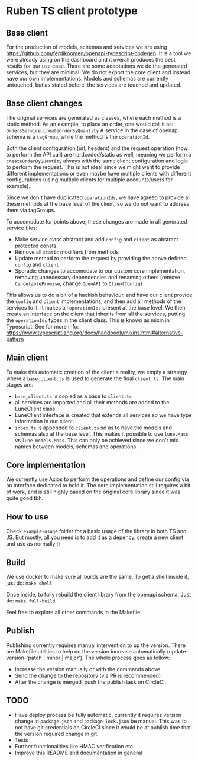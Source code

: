 # Ruben TS client prototype

## Base client

For the production of models, schemas and services we are using
https://github.com/ferdikoomen/openapi-typescript-codegen. It is a tool we were already using
on the dashboard and it overall produces the best results for our use case. There are some
adaptations we do the generated services, but they are minimal.
We do not export the core client and instead have our own implementations. Models and schemas
are currently untouched, but as stated before, the services are touched and updated.

## Base client changes

The original services are generated as classes, where each method is a static method.
As an example, to place an order, one would call it as: `OrdersService.createOrderByQuantity`
A service in the case of openapi schema is a `tagGroup`, while the method is the `operationId`.

Both the client configuration (url, headers) and the request operation (how to perform the
API call) are hardcoded/static as well, meaning we perform a `createOrderByQuantity` always
with the same client configuration and logic to perform the request. This is not ideal since
we might want to provide different implementations or even maybe have multiple clients with
different configurations (using multiple clients for multiple accounts/users for example).

Since we don't have duplicated `operationIds`, we have agreed to provide all these methods at
the base level of the client, so we do not want to address them via tagGroups.

To accomodate for points above, these changes are made in all generated service files:

- Make service class abstract and add `config` and `client` as abstract protected consts.
- Remove all `static` modifiers from methods
- Update method to perform the request by providing the above defined `config` and `client`
- Sporadic changes to accomodate to our custom core implementation, removing unnecessary
  dependencies and renaming others (remove `CancelablePromise`, change `OpenAPI` to `ClientConfig`)

This allows us to do a bit of a hackish behaviour, and have our client provide the `config` and
`client` implementations, and then add all methods of the services to it. It makes all
`operationIds` present at the base level. We then create an interface on the client that inherits
from all the services, putting the `operationIds` types in the client class. This is known as
mixin in Typescript.
See for more info: https://www.typescriptlang.org/docs/handbook/mixins.html#alternative-pattern

## Main client

To make this automatic creation of the client a reality, we emply a strategy where a `base_client.ts`
is used to generate the final `client.ts`. The main stages are:

- `base_client.ts` is copied as a base to `client.ts`
- all services are imported and all their methods are added to the LuneClient class.
- LuneClient interface is created that extends all services so we have type information in our client.
- `index.ts` is appended to `client.ts` so as to have the models and schemas also at the base level.
  This makes it possible to use `lune.Mass` vs `lune.models.Mass`. This can only be achieved since
  we don't mix names between models, schemas and operations.

## Core implementation

We currently use Axios to perform the operations and define our config via an interface dedicated to
hold it. The core implementation still requires a bit of work, and is still highly based on the
original core library since it was quite good tbh.

## How to use

Check `example-usage` folder for a basic usage of the library in both TS and JS. But mostly, all you
need is to add it as a depency, create a new client and use as normally :)

## Build

We use docker to make sure all builds are the same. To get a shell inside it, just do:
`make shell`

Once inside, to fully rebuild the client library from the openapi schema. Just do:
`make full-build`

Feel free to explore all other commands in the Makefile.

## Publish

Publishing currently requires manual intervention to up the version. There are Makefile utilities to help
do the version increase automatically (update-version-'patch | minor | major').
The whole process goes as follow:
- Increase the version manually or with the commands above.
- Send the change to the repository (via PR is recommended)
- After the change is merged, push the publish task on CircleCI.

## TODO

- Have deploy process be fully automatic, currently it requires version change in
`package.json` and `package-lock.json` be manual. This was to not have git credentials
on CircleCI since it would be at publish time that the version required change in git.
- Tests
- Further functionalities like HMAC verification etc.
- Improve this README and documentation in general
